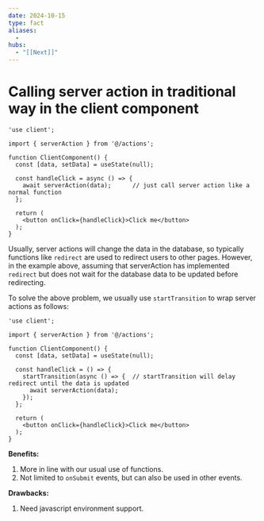 ```yaml
---
date: 2024-10-15
type: fact
aliases:
  -
hubs:
  - "[[Next]]"
---
```


# Calling server action in traditional way in the client component

```tsx
'use client';

import { serverAction } from '@/actions';

function ClientComponent() {
  const [data, setData] = useState(null);

  const handleClick = async () => {
    await serverAction(data);      // just call server action like a normal function
  };

  return (
    <button onClick={handleClick}>Click me</button>
  );
}

```

Usually, server actions will change the data in the database, so typically functions like `redirect` are used to redirect users to other pages. However, in the example above, assuming that serverAction has implemented `redirect` but does not wait for the database data to be updated before redirecting.

To solve the above problem, we usually use `startTransition` to wrap server actions as follows:

```tsx
'use client';

import { serverAction } from '@/actions';

function ClientComponent() {
  const [data, setData] = useState(null);

  const handleClick = () => {
    startTransition(async () => {  // startTransition will delay redirect until the data is updated
      await serverAction(data);
    });
  };

  return (
    <button onClick={handleClick}>Click me</button>
  );
}

```

**Benefits:**

1. More in line with our usual use of functions.
2. Not limited to `onSubmit` events, but can also be used in other events.

**Drawbacks:**

1. Need javascript environment support.
